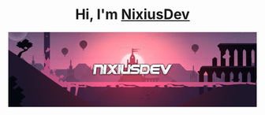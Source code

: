 <div align="center">
  <h1 align="center">Hi, I'm <a href="#">NixiusDev</a></h1>
</div>
<img src="nixiusdev-header.gif">

